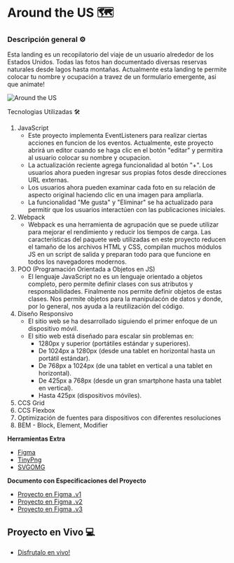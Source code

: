 # Around the US 🗺️​

### Descripción general ⚙️

Esta landing es un recopilatorio del viaje de un usuario alrededor de los Estados Unidos.
Todas las fotos han documentado diversas reservas naturales desde lagos hasta montañas.
Actualmente esta landing te permite colocar tu nombre y ocupación a travez de un formulario
emergente, asi que animate!

![Around the US](https://media.giphy.com/media/xGeTzux25uNbzIYdnc/giphy.gif)

Tecnologias Utilizadas 🛠️

1. JavaScript
   - Este proyecto implementa EventListeners para realizar ciertas acciones en funcion de
     los eventos. Actualmente, este proyecto abrirá un editor cuando se haga clic en el botón "editar"
     y permitira al usuario colocar su nombre y ocupacion.
   - La actualización reciente agrega funcionalidad al botón "+". Los usuarios ahora pueden ingresar
     sus propias fotos desde direcciones URL externas.
   - Los usuarios ahora pueden examinar cada foto en su relación de aspecto original haciendo clic
     en una imagen para ampliarla.
   - La funcionalidad "Me gusta" y "Eliminar" se ha actualizado para permitir que los usuarios interactúen
     con las publicaciones iniciales.
2. Webpack
   - Webpack es una herramienta de agrupación que se puede utilizar para mejorar el rendimiento y reducir los tiempos de carga. Las características del paquete web utilizadas en este proyecto reducen el tamaño de los archivos HTML y CSS, compilan muchos módulos JS en un script de salida y preparan todo para que funcione en todos los navegadores modernos.
3. POO (Programación Orientada a Objetos en JS)
   - El lenguaje JavaScript no es un lenguaje orientado a objetos completo, pero permite definir clases con sus atributos y responsabilidades. Finalmente nos permite definir objetos de estas clases. Nos permite objetos para la manipulacón de datos y donde, por lo general, nos ayuda a la reutilización del código.
4. Diseño Responsivo
   - El sitio web se ha desarrollado siguiendo el primer enfoque de un dispositivo móvil.
   - El sitio web está diseñado para escalar sin problemas en:
     - 1280px y superior (portátiles estándar y superiores).
     - De 1024px a 1280px (desde una tablet en horizontal hasta un portátil estándar).
     - De 768px a 1024px (de una tablet en vertical a una tablet en horizontal).
     - De 425px a 768px (desde un gran smartphone hasta una tablet en vertical).
     - Hasta 425px (dispositivos móviles).
5. CCS Grid
6. CCS Flexbox
7. Optimización de fuentes para dispositivos con diferentes resoluciones
8. BEM - Block, Element, Modifier

**Herramientas Extra**

- [Figma](https://figma.com/)
- [TinyPng](https://tinypng.com/)
- [SVGOMG](https://jakearchibald.github.io/svgomg/)

**Documento con Especificaciones del Proyecto**

- [Proyecto en Figma .v1](https://www.figma.com/file/LDMgqWesKpQkIwhOfEBuTS/WEB%2C-Sprint-5%3A-Around-The-U.S.-%7C-desktop-%2B-mobile?node-id=0%3A1)
- [Proyecto en Figma .v2](https://www.figma.com/file/ioanjgLLuVNMBLs1z2woGZ/WEB%2C-Sprint-5%3A-Alrededor-de-los-EE.UU.-%7C-desktop-%2B-mobile?node-id=0%3A1&t=ogdDXMDoz7uB1jIz-1)
- [Proyecto en Figma .v3](https://www.figma.com/file/pBeKZQl6ZGKd79hjOt0DO2/WEB-Sprint-9%3A-JavaScript-aplicado?node-id=0%3A1)

## Proyecto en Vivo 💻

- [Disfrutalo en vivo!]("https://elalegria.github.io/web_project_4_esp/")
